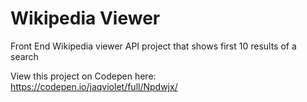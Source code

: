 # Wikipedia Viewer

Front End Wikipedia viewer API project that shows first 10 results of a search

View this project on Codepen here:
https://codepen.io/jaqviolet/full/Npdwjx/
